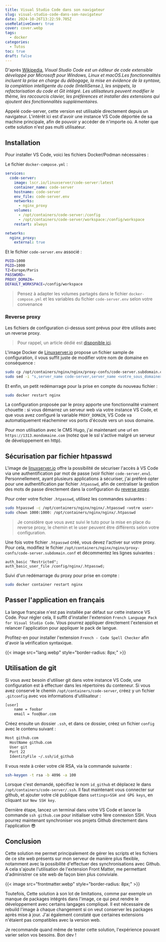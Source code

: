 ```yaml
---
title: Visual Studio Code dans son navigateur
slug: visual-studio-code-dans-son-navigateur
date: 2024-10-26T13:22:59.705Z
useRelativeCover: true
cover: cover.webp
tags:
  - docker
categories:
  - Tutos
toc: true
draft: false
---
```


D'après [Wikipedia](https://fr.wikipedia.org/wiki/Visual_Studio_Code),
*Visual Studio Code est un éditeur de code extensible développé par Microsoft pour
Windows, Linux et macOS.Les fonctionnalités incluent la prise en charge du débogage,
la mise en évidence de la syntaxe, la complétion intelligente du code (IntelliSense.),
les snippets, la refactorisation du code et Git intégré. Les utilisateurs peuvent
modifier le thème, les raccourcis clavier, les préférences et installer des extensions
qui ajoutent des fonctionnalités supplémentaires.*

Appelé code-server, cette version est utilisable directement depuis un navigateur.
L'intérêt ici est d'avoir une instance VS Code déportée de sa machine principale,
afin de pouvoir y accéder de n'importe où. A noter que cette solution n'est pas
multi utilisateur.

## Installation

Pour installer VS Code, voici les fichiers Docker/Podman nécessaires :

Le fichier `docker-compose.yml` :

```yml
services:
  code-server:
    image: lscr.io/linuxserver/code-server:latest
    container_name: code-server
    hostname: code-server
    env_file: code-server.env
    networks:
      - nginx_proxy
    volumes:
      - /opt/containers/code-server:/config
      - /opt/containers/code-server/workspace:/config/workspace
    restart: always

networks:
  nginx_proxy:
    external: true
```

Et le fichier `code-server.env` associé :

```bash
PUID=1000
PGID=1000
TZ=Europe/Paris
PASSWORD=
PROXY_DOMAIN=
DEFAULT_WORKSPACE=/config/workspace
```

> Pensez à adapter les volumes partagés dans le fichier `docker-compose.yml` et
les variables du fichier `code-server.env` selon votre convenance

### Reverse proxy

Les fichiers de configuration ci-dessus sont prévus pour être utilisés avec un
reverse proxy.

> Pour rappel, un article dédié est [disponible ici](/posts/reverse-proxy-nginx/).

L'image Docker de [Linuxserver.io](https://docs.linuxserver.io/general/swag/)
propose un fichier sample de configuration, il vous suffit juste de modifier votre
nom de domaine en conséquence :

```bash
sudo cp /opt/containers/nginx/nginx/proxy-confs/code-server.subdomain.conf.sample /opt/containers/nginx/nginx/proxy-confs/code-server.subdomain.conf
sudo sed -i "s,server_name code-server,server_name <votre_sous_domaine>,g" /opt/containers/nginx/nginx/proxy-confs/code-server.subdomain.conf
```

Et enfin, un petit redémarrage pour la prise en compte du nouveau fichier :

```bash
sudo docker restart nginx
```

La configuration proposée par le proxy apporte une fonctionnalité vraiment chouette :
si vous démarrez un serveur web via votre instance VS Code, et que vous avez configuré
la variable `PROXY_DOMAIN`, VS Code va automatiquement réacheminer vos ports
d'écoute vers un sous domaine.

 Pour mon utilisation avec le CMS Hugo, j'ai maintenant une url en `https://1313.mondomaine.com`
 (notez que le ssl s'active malgré un serveur de développement en http).

## Sécurisation par fichier htpasswd

L'image de [linuxserver.io](https://docs.linuxserver.io/images/docker-code-server/)
offre la possibilité de sécuriser l'accès à VS Code via une authentification par
mot de passe (voir fichier `code-server.env`). Personnellement, ayant plusieurs
applications à sécuriser, j'ai préféré opter pour une authentification par fichier
.`htpasswd`, afin de centraliser la gestion des mots de passe directement dans
la configuration du [reverse proxy](/posts/reverse-proxy-nginx/).

Pour créer votre fichier `.htpasswd`, utilisez les commandes suivantes :

```bash
sudo htpasswd -c /opt/containers/nginx/nginx/.htpasswd <votre user>
sudo chown 1000:1000: /opt/containers/nginx/nginx/.htpasswd
```

> Je considère que vous avez suivi le tuto pour la mise en place du reverse proxy,
le chemin et le user peuvent être différents selon votre configuration.

Une fois votre fichier `.htpasswd` créé, vous devez l'activer sur votre proxy.
Pour cela, modifiez le fichier `/opt/containers/nginx/nginx/proxy-confs/code-server.subdomain.conf`
et décommentez les lignes suivantes :

```nginx
auth_basic "Restricted";
auth_basic_user_file /config/nginx/.htpasswd;
```

Suivi d'un redémarrage du proxy pour prise en compte :

```bash
sudo docker container restart nginx
```

## Passer l'application en français

La langue française n'est pas installée par défaut sur cette instance VS Code.
Pour régler cela, Il suffit d'installer l'extension `French Language Pack for Visual Studio Code`.
Vous pourrez appliquer directement l'extension  et relancer l'application pour
appliquer le pack de langue.

Profitez-en pour installer l'extension `French - Code Spell Checker` afin d'avoir
la vérification syntaxique.

{{< image src="lang.webp" style="border-radius: 8px;" >}}

## Utilisation de git

Si vous avez besoin d'utiliser git dans votre instance VS Code, une configuration
est à effectuer dans les répertoires du conteneur. Si vous avez conservé le chemin
`/opt/containers/code-server`, créez y un fichier `.gitconfig` avec vos informations
d'utilisateur :

```txt
[user]
    name = foobar
    email = foo@bar.com
```

Créez ensuite un dossier `.ssh`, et dans ce dossier, créez un fichier `config`
avec le contenu suivant :

```txt
Host github.com
  HostName github.com
  User git
  Port 22
  IdentityFile ~/.ssh/id_github
```

Il vous reste à créer votre clé RSA, via la commande suivante :

```bash
ssh-keygen -t rsa -b 4096 -a 100
```

Lorsque c'est demandé, spécifiez le nom `id_github` et déplacez le dans `/opt/containers/code-server/.ssh`.
Il faut maintenant vous connecter sur github, et ajouter votre clé publique dans
`settings>SSH and GPG keys`, en cliquant sur `New SSH key`.

Dernière étape, lancez un terminal dans votre VS Code et lancer la commande
`ssh github.com` pour initialiser votre 1ère connexion SSH. Vous pourrez maintenant
synchroniser vos projets Github directement dans l'application :sunglasses:

## Conclusion

Cette solution me permet principalement de gérer les scripts et les fichiers de
ce site web présents sur mon serveur de manière plus flexible, notamment avec la
possibilité d'effectuer des synchronisations avec Github. A cela s'ajoute l'utilisation
de l'extension Front Matter, me permettant d'administrer ce site web de façon
bien plus conviviale.

{{< image src="frontmatter.webp" style="border-radius: 8px;" >}}

Toutefois, Cette solution à son lot de limitations, comme par exemple un manque de
packages intégrés dans l'image, ce qui peut rendre le développement avec certains
langages compliqué. Il est nécessaire de rebuild l'image à chaque changement si
on veut conserver les packages après mise à jour. J'ai également constaté que
certaines extensions n'étaient pas compatibles avec la version web.

Je recommande quand même de tester cette solution, l'expérience pouvant varier
selon vos besoins. Bon dev !
